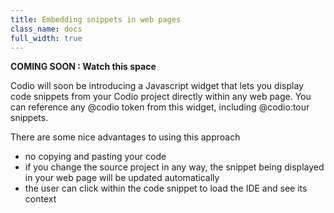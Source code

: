 ```yaml
---
title: Embedding snippets in web pages
class_name: docs
full_width: true
---
```


**COMING SOON : Watch this space**

Codio will soon be introducing a Javascript widget that lets you display code snippets from your Codio project directly within any web page. You can reference any @codio token from this widget, including @codio:tour snippets.

There are some nice advantages to using this approach

- no copying and pasting your code
- if you change the source project in any way, the snippet being displayed in your web page will be updated automatically
- the user can click within the code snippet to load the IDE and see its context

